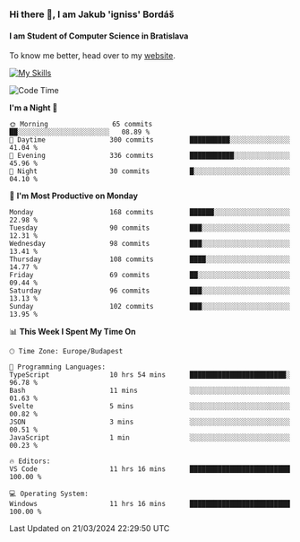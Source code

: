 ### Hi there 👋, I am Jakub 'igniss' Bordáš

#### I am Student of Computer Science in Bratislava
To know me better, head over to my [website](https://bordas.sk).

[![My Skills](https://skillicons.dev/icons?i=js,html,css,figma,svelte,java,kotlin,python,postgresql,typescript,nest,nodejs)](https://bordas.sk)


<!--START_SECTION:waka-->
![Code Time](http://img.shields.io/badge/Code%20Time-1%2C445%20hrs%2048%20mins-blue)

**I'm a Night 🦉** 

```text
🌞 Morning                65 commits          ██░░░░░░░░░░░░░░░░░░░░░░░   08.89 % 
🌆 Daytime                300 commits         ██████████░░░░░░░░░░░░░░░   41.04 % 
🌃 Evening                336 commits         ███████████░░░░░░░░░░░░░░   45.96 % 
🌙 Night                  30 commits          █░░░░░░░░░░░░░░░░░░░░░░░░   04.10 % 
```
📅 **I'm Most Productive on Monday** 

```text
Monday                   168 commits         ██████░░░░░░░░░░░░░░░░░░░   22.98 % 
Tuesday                  90 commits          ███░░░░░░░░░░░░░░░░░░░░░░   12.31 % 
Wednesday                98 commits          ███░░░░░░░░░░░░░░░░░░░░░░   13.41 % 
Thursday                 108 commits         ████░░░░░░░░░░░░░░░░░░░░░   14.77 % 
Friday                   69 commits          ██░░░░░░░░░░░░░░░░░░░░░░░   09.44 % 
Saturday                 96 commits          ███░░░░░░░░░░░░░░░░░░░░░░   13.13 % 
Sunday                   102 commits         ███░░░░░░░░░░░░░░░░░░░░░░   13.95 % 
```


📊 **This Week I Spent My Time On** 

```text
🕑︎ Time Zone: Europe/Budapest

💬 Programming Languages: 
TypeScript               10 hrs 54 mins      ████████████████████████░   96.78 % 
Bash                     11 mins             ░░░░░░░░░░░░░░░░░░░░░░░░░   01.63 % 
Svelte                   5 mins              ░░░░░░░░░░░░░░░░░░░░░░░░░   00.82 % 
JSON                     3 mins              ░░░░░░░░░░░░░░░░░░░░░░░░░   00.51 % 
JavaScript               1 min               ░░░░░░░░░░░░░░░░░░░░░░░░░   00.23 % 

🔥 Editors: 
VS Code                  11 hrs 16 mins      █████████████████████████   100.00 % 

💻 Operating System: 
Windows                  11 hrs 16 mins      █████████████████████████   100.00 % 
```


 Last Updated on 21/03/2024 22:29:50 UTC
<!--END_SECTION:waka-->
